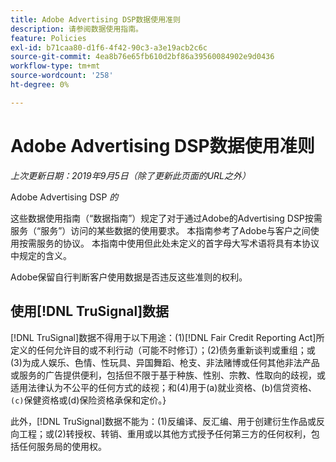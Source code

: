 ```yaml
---
title: Adobe Advertising DSP数据使用准则
description: 请参阅数据使用指南。
feature: Policies
exl-id: b71caa80-d1f6-4f42-90c3-a3e19acb2c6c
source-git-commit: 4ea8b76e65fb610d2bf86a39560084902e9d0436
workflow-type: tm+mt
source-wordcount: '258'
ht-degree: 0%

---
```


# Adobe Advertising DSP数据使用准则

*上次更新日期：2019年9月5日（除了更新此页面的URL之外）*

Adobe Advertising DSP *的*

这些数据使用指南（“数据指南”）规定了对于通过Adobe的Advertising DSP按需服务（“服务”）访问的某些数据的使用要求。 本指南参考了Adobe与客户之间使用按需服务的协议。 本指南中使用但此处未定义的首字母大写术语将具有本协议中规定的含义。

Adobe保留自行判断客户使用数据是否违反这些准则的权利。

## 使用[!DNL TruSignal]数据

[!DNL TruSignal]数据不得用于以下用途：(1)[!DNL Fair Credit Reporting Act]所定义的任何允许目的或不利行动（可能不时修订）；(2)债务重新谈判或重组；或(3)为成人娱乐、色情、性玩具、异国舞蹈、枪支、非法赌博或任何其他非法产品或服务的广告提供便利，包括但不限于基于种族、性别、宗教、性取向的歧视，或适用法律认为不公平的任何方式的歧视；和(4)用于(a)就业资格、(b)信贷资格、`(c)`保健资格或(d)保险资格承保和定价。}<!-- I used backticks in the previous sentence to prevent ( c ) from displaying as a copyright symbol. I think the OS does that. Using HTML code for the parentheses doesn't prevent it. -->

此外，[!DNL TruSignal]数据不能为：(1)反编译、反汇编、用于创建衍生作品或反向工程；或(2)转授权、转销、重用或以其他方式授予任何第三方的任何权利，包括任何服务局的使用权。
